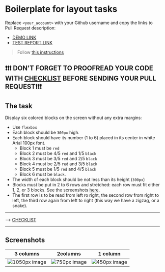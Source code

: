 # Boilerplate for layout tasks
Replace `<your_account>` with your Github username and copy the links to Pull Request description:
- [DEMO LINK](https://vitalii-karpenko18.github.io/layout_snake/)
- [TEST REPORT LINK](https://vitalii-karpenko18.github.io/layout_snake/report/html_report/)

> Follow [this instructions](https://mate-academy.github.io/layout_task-guideline)

## ❗️❗️❗️ DON'T FORGET TO PROOFREAD YOUR CODE WITH [CHECKLIST](https://github.com/mate-academy/layout_snake/blob/master/checklist.md) BEFORE SENDING YOUR PULL REQUEST❗️❗️❗️

## The task
Display six colored blocks on the screen without any extra margins:

- Use `flexbox`
- Each block should be `300px` high.
- Each block should have its number (1 to 6) placed in its center in white Arial 100px font.
  - Block 1 must be `red`
  - Block 2 must be 4/5 `red` and 1/5 `black`
  - Block 3 must be 3/5 `red` and 2/5 `black`
  - Block 4 must be 2/5 `red` and 3/5 `black`
  - Block 5 must be 1/5 `red` and 4/5 `black`
  - Block 6 must be `black`.
- The width of each block should be not less than its height (`300px`)
- Blocks must be put in 2 to 6 rows and stretched: each row must fit either 1, 2, or 3 blocks.
  See the screenshots [here](./references).
- The first row is to be read from left ro right, the second row from right to left, the third row again from left to right (this way we have a zigzag, or a snake).

---
--> [CHECKLIST](https://github.com/mate-academy/layout_snake/blob/master/checklist.md)

---
## Screenshots

| 3 columns |2columns | 1 column |
| --------- | ------- | -------- |
| ![1050px image](./references/1050.png) | ![750px image](./references/750.png) | ![450px image](./references/450.png) |

